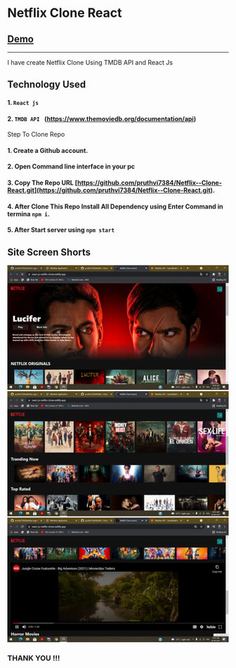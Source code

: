 # Netflix Clone React

## [Demo](https://react-js-netflix-clone.netlify.app/)

---

I have create Netflix Clone Using TMDB API and React Js

## Technology Used

#### 1. `React js`

#### 2. `TMDB API ` (https://www.themoviedb.org/documentation/api)

Step To Clone Repo

#### 1. Create a Github account.

#### 2. Open Command line interface in your pc

#### 3. Copy The Repo URL [https://github.com/pruthvi7384/Netflix--Clone-React.git](https://github.com/pruthvi7384/Netflix--Clone-React.git).

#### 4. After Clone This Repo Install All Dependency using Enter Command in termina `npm i`.

#### 5. After Start server using `npm start`

## Site Screen Shorts

<img src="https://github.com/pruthvi7384/Netflix--Clone-React/blob/master/img1.png">

<img src="https://github.com/pruthvi7384/Netflix--Clone-React/blob/master/img2.png">

<img src="https://github.com/pruthvi7384/Netflix--Clone-React/blob/master/img3.png">

### THANK YOU !!!
